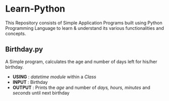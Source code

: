 # Learn-Python
This Repository consists of Simple Application Programs built using Python Programming Language to learn &amp; understand its various functionalities and concepts.

## Birthday.py
A Simple program, calculates the age and number of days left for his/her birthday.
* __USING__     :  *datetime module* within a *Class*
* __INPUT__     :  Birthday
* __OUTPUT__    :  Prints the *age* and number of *days, hours, minutes* and *seconds* until next birthday
